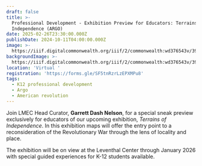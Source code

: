 ```yaml
---
draft: false
title: >-
  Professional Development - Exhibition Preview for Educators: Terrains of
  Independence (ARGO)
date: 2025-02-26T23:30:00.000Z
publishDate: 2024-10-11T04:00:00.000Z
image: >-
  https://iiif.digitalcommonwealth.org/iiif/2/commonwealth:wd376543v/399,464,3773,3673/1200,/0/default.jpg
backgroundImage: >-
  https://iiif.digitalcommonwealth.org/iiif/2/commonwealth:wd376543v/399,464,3773,3673/1200,/0/default.jpg
location: 'Virtual '
registration: 'https://forms.gle/SF5tnRzrLzEPXMPu8'
tags:
  - K12 professional development
  - Argo
  - American revolution
---
```


Join LMEC Head Curator, **Garrett Dash Nelson**, for a special sneak preview exclusively for educators of our upcoming exhibition, *Terrains of Independence*. In this exhibition maps will offer the entry point to a reconsideration of the Revolutionary War through the lens of locality and place.

The exhibition will be on view at the Leventhal Center through January 2026 with special guided experiences for K-12 students available.

